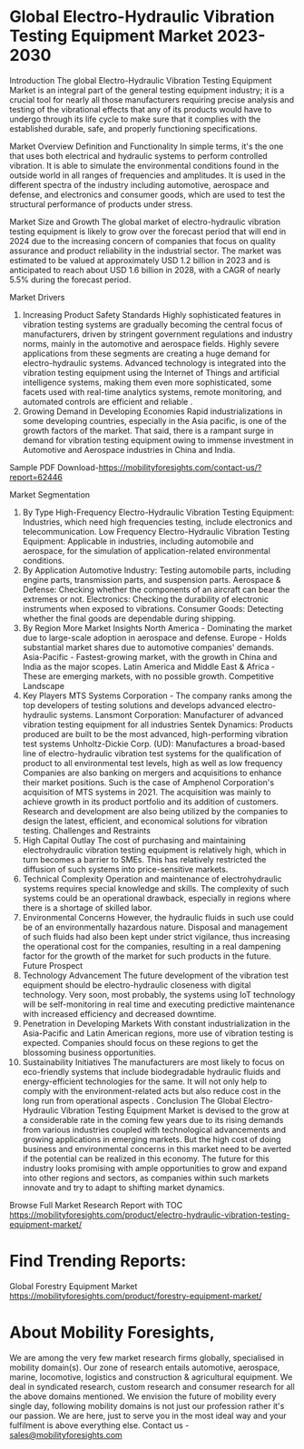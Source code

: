 # Global Electro-Hydraulic Vibration Testing Equipment Market 2023-2030
Introduction
The global Electro-Hydraulic Vibration Testing Equipment Market is an integral part of the general testing equipment industry; it is a crucial tool for nearly all those manufacturers requiring precise analysis and testing of the vibrational effects that any of its products would have to undergo through its life cycle to make sure that it complies with the established durable, safe, and properly functioning specifications.

Market Overview
Definition and Functionality
In simple terms, it's the one that uses both electrical and hydraulic systems to perform controlled vibration. It is able to simulate the environmental conditions found in the outside world in all ranges of frequencies and amplitudes. It is used in the different spectra of the industry including automotive, aerospace and defense, and electronics and consumer goods, which are used to test the structural performance of products under stress.

Market Size and Growth
The global market of electro-hydraulic vibration testing equipment is likely to grow over the forecast period that will end in 2024 due to the increasing concern of companies that focus on quality assurance and product reliability in the industrial sector. The market was estimated to be valued at approximately USD 1.2 billion in 2023 and is anticipated to reach about USD 1.6 billion in 2028, with a CAGR of nearly 5.5% during the forecast period.

Market Drivers
1. Increasing Product Safety Standards
Highly sophisticated features in vibration testing systems are gradually becoming the central focus of manufacturers, driven by stringent government regulations and industry norms, mainly in the automotive and aerospace fields. Highly severe applications from these segments are creating a huge demand for electro-hydraulic systems.
Advanced technology is integrated into the vibration testing equipment using the Internet of Things  and artificial intelligence systems, making them even more sophisticated, some facets used with real-time analytics systems, remote monitoring, and automated controls are efficient and reliable .
3. Growing Demand in Developing Economies
Rapid industrializations in some developing countries, especially in the Asia pacific, is one of the growth factors of the market. That said, there is a rampant surge in demand for vibration testing equipment owing to immense investment in Automotive and Aerospace industries in China and India.

Sample PDF Download-https://mobilityforesights.com/contact-us/?report=62446


Market Segmentation
1. By Type
High-Frequency Electro-Hydraulic Vibration Testing Equipment: Industries, which need high frequencies testing, include electronics and telecommunication.
Low Frequency Electro-Hydraulic Vibration Testing Equipment: Applicable in industries, including automobile and aerospace, for the simulation of application-related environmental conditions.
2. By Application
Automotive Industry: Testing automobile parts, including engine parts, transmission parts, and suspension parts.
Aerospace & Defense: Checking whether the components of an aircraft can bear the extremes or not.
Electronics: Checking the durability of electronic instruments when exposed to vibrations.
Consumer Goods: Detecting whether the final goods are dependable during shipping.
3. By Region
More Market Insights
North America - Dominating the market due to large-scale adoption in aerospace and defense.
Europe - Holds substantial market shares due to automotive companies' demands.
Asia-Pacific - Fastest-growing market, with the growth in China and India as the major scopes.
Latin America and Middle East & Africa - These are emerging markets, with no possible growth.
Competitive Landscape
1. Key Players
MTS Systems Corporation - The company ranks among the top developers of testing solutions and develops advanced electro-hydraulic systems.
Lansmont Corporation: Manufacturer of advanced vibration testing equipment for all industries
Sentek Dynamics: Products produced are built to be the most advanced, high-performing vibration test systems
Unholtz-Dickie Corp. (UD): Manufactures a broad-based line of electro-hydraulic vibration test systems for the qualification of product to all environmental test  levels, high as well as low frequency
Companies are also banking on mergers and acquisitions to enhance their market positions. Such is the case of Amphenol Corporation's acquisition of MTS systems in 2021. The acquisition was mainly to achieve growth in its product portfolio and its addition of customers.
Research and development are also being utilized by the companies to design the latest, efficient, and economical solutions for vibration testing.
Challenges and Restraints
1. High Capital Outlay
The cost of purchasing and maintaining electrohydraulic vibration testing equipment is relatively high, which in turn becomes a barrier to SMEs. This has relatively restricted the diffusion of such systems into price-sensitive markets.
2. Technical Complexity
Operation and maintenance of electrohydraulic systems requires special knowledge and skills. The complexity of such systems could be an operational drawback, especially in regions where there is a shortage of skilled labor.
3. Environmental Concerns
However, the hydraulic fluids in such use could be of an environmentally hazardous nature. Disposal and management of such fluids had also been kept under strict vigilance, thus increasing the operational cost for the companies, resulting in a real dampening factor for the growth of the market for such products in the future.
Future Prospect
1. Technology Advancement
The future development of the vibration test equipment should be electro-hydraulic closeness with digital technology. Very soon, most probably, the systems using IoT technology will be self-monitoring in real time and executing predictive maintenance with increased efficiency and decreased downtime.
2. Penetration in Developing Markets
With constant industrialization in the Asia-Pacific and Latin American regions, more use of vibration testing is expected. Companies should focus on these regions to get the blossoming business opportunities.
3. Sustainability Initiatives
The manufacturers are most likely to focus on eco-friendly systems that include biodegradable hydraulic fluids and energy-efficient technologies for the same. It will not only help to comply with the environment-related acts but also reduce cost in the long run from operational aspects .
Conclusion
The Global Electro-Hydraulic Vibration Testing Equipment Market is devised to the grow at a considerable rate in the coming few years due to its rising demands from various industries coupled with technological advancements and growing applications in emerging markets. But the high cost of doing business and environmental concerns in this market need to be averted if the potential can be realized in this economy. The future for this industry looks promising with ample opportunities to grow and expand into other regions and sectors, as companies within such markets innovate and try to adapt to shifting market dynamics.

Browse Full Market Research Report with TOC
https://mobilityforesights.com/product/electro-hydraulic-vibration-testing-equipment-market/




# Find Trending Reports:
Global Forestry Equipment Market https://mobilityforesights.com/product/forestry-equipment-market/

# About Mobility Foresights,
We are among the very few market research firms globally, specialised in mobility domain(s). Our zone of research entails automotive, aerospace, marine, locomotive, logistics and construction & agricultural equipment. We deal in syndicated research, custom research and consumer research for all the above domains mentioned.
We envision the future of mobility every single day, following mobility domains is not just our profession rather it's our passion. We are here, just to serve you in the most ideal way and your fulfilment is above everything else. Contact us -  sales@mobilityforesights.com 





